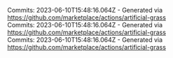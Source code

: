 Commits: 2023-06-10T15:48:16.064Z - Generated via https://github.com/marketplace/actions/artificial-grass
<br>
Commits: 2023-06-10T15:48:16.064Z - Generated via https://github.com/marketplace/actions/artificial-grass
<br>
Commits: 2023-06-10T15:48:16.064Z - Generated via https://github.com/marketplace/actions/artificial-grass
<br>

